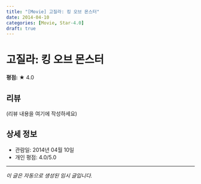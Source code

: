 ```yaml
---
title: "[Movie] 고질라: 킹 오브 몬스터"
date: 2014-04-10
categories: [Movie, Star-4.0]
draft: true
---
```


# 고질라: 킹 오브 몬스터

**평점:** ★ 4.0

## 리뷰

(리뷰 내용을 여기에 작성하세요)

## 상세 정보

- 관람일: 2014년 04월 10일
- 개인 평점: 4.0/5.0

---

*이 글은 자동으로 생성된 임시 글입니다.*
